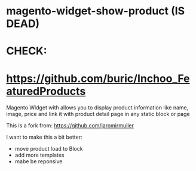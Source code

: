 magento-widget-show-product (IS DEAD)
=====================================

CHECK:
======

https://github.com/buric/Inchoo_FeaturedProducts
================================================

Magento Widget with allows you to display product information like name, image, price and link it with product detail page in any static block or page

This is a fork from:
https://github.com/jaromirmuller

I want to make this a bit better:
- move product load to Block
- add more templates
- mabe be reponsive
